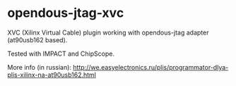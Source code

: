 # opendous-jtag-xvc
XVC (Xilinx Virtual Cable) plugin working with opendous-jtag adapter (at90usb162 based).

Tested with IMPACT and ChipScope.

More info (in russian): http://we.easyelectronics.ru/plis/programmator-dlya-plis-xilinx-na-at90usb162.html
